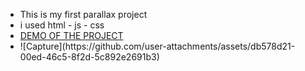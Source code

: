 <ul>
    <li>This is my first parallax project</li>
    <li>i used html - js - css</li>
    <li><a href="https://kia-torkashvand.github.io/parallax-project/">DEMO OF THE PROJECT</a></li>
    <li>![Capture](https://github.com/user-attachments/assets/db578d21-00ed-46c5-8f2d-5c892e2691b3)</li>
</ul>

